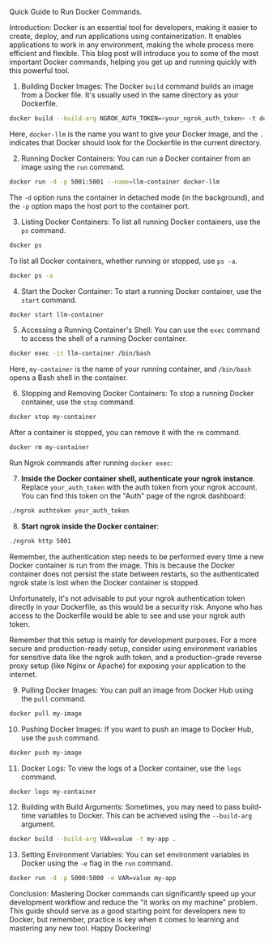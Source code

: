 Quick Guide to Run Docker Commands.

Introduction:
Docker is an essential tool for developers, making it easier to create, deploy, and run applications using containerization. It enables applications to work in any environment, making the whole process more efficient and flexible. This blog post will introduce you to some of the most important Docker commands, helping you get up and running quickly with this powerful tool.

1. Building Docker Images:
The Docker `build` command builds an image from a Docker file. It's usually used in the same directory as your Dockerfile.

```bash
docker build --build-arg NGROK_AUTH_TOKEN=<your_ngrok_auth_token> -t docker-llm .
```

Here, `docker-llm` is the name you want to give your Docker image, and the `.` indicates that Docker should look for the Dockerfile in the current directory.

2. Running Docker Containers:
You can run a Docker container from an image using the `run` command.

```bash
docker run -d -p 5001:5001 --name=llm-container docker-llm
```

The `-d` option runs the container in detached mode (in the background), and the `-p` option maps the host port to the container port.

3. Listing Docker Containers:
To list all running Docker containers, use the `ps` command. 

```bash
docker ps
```

To list all Docker containers, whether running or stopped, use `ps -a`.

```bash
docker ps -a
```

4. Start the Docker Container: 
To start a running Docker container, use the `start` command.

```bash
docker start llm-container
```

5. Accessing a Running Container's Shell:
You can use the `exec` command to access the shell of a running Docker container.

```bash
docker exec -it llm-container /bin/bash
```

Here, `my-container` is the name of your running container, and `/bin/bash` opens a Bash shell in the container.

6. Stopping and Removing Docker Containers:
To stop a running Docker container, use the `stop` command.

```bash
docker stop my-container
```

After a container is stopped, you can remove it with the `rm` command.

```bash
docker rm my-container
```
Run Ngrok commands after running `docker exec`: 

7. **Inside the Docker container shell, authenticate your ngrok instance**. Replace `your_auth_token` with the auth token from your ngrok account. You can find this token on the "Auth" page of the ngrok dashboard:

```bash
./ngrok authtoken your_auth_token
```

8. **Start ngrok inside the Docker container**:

```bash
./ngrok http 5001
```

Remember, the authentication step needs to be performed every time a new Docker container is run from the image. This is because the Docker container does not persist the state between restarts, so the authenticated ngrok state is lost when the Docker container is stopped.

Unfortunately, it's not advisable to put your ngrok authentication token directly in your Dockerfile, as this would be a security risk. Anyone who has access to the Dockerfile would be able to see and use your ngrok auth token.

Remember that this setup is mainly for development purposes. For a more secure and production-ready setup, consider using environment variables for sensitive data like the ngrok auth token, and a production-grade reverse proxy setup (like Nginx or Apache) for exposing your application to the internet.


9. Pulling Docker Images:
You can pull an image from Docker Hub using the `pull` command.

```bash
docker pull my-image
```

10. Pushing Docker Images:
If you want to push an image to Docker Hub, use the `push` command.

```bash
docker push my-image
```

11. Docker Logs:
To view the logs of a Docker container, use the `logs` command.

```bash
docker logs my-container
```

12. Building with Build Arguments:
Sometimes, you may need to pass build-time variables to Docker. This can be achieved using the `--build-arg` argument.

```bash
docker build --build-arg VAR=value -t my-app .
```

13. Setting Environment Variables:
You can set environment variables in Docker using the `-e` flag in the `run` command.

```bash
docker run -d -p 5000:5000 -e VAR=value my-app
```

Conclusion:
Mastering Docker commands can significantly speed up your development workflow and reduce the "it works on my machine" problem. This guide should serve as a good starting point for developers new to Docker, but remember, practice is key when it comes to learning and mastering any new tool. Happy Dockering!
